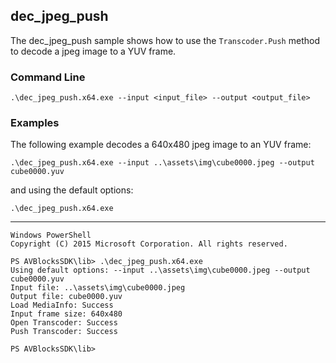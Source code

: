 ## dec_jpeg_push

The dec_jpeg_push sample shows how to use the `Transcoder.Push` method to decode a jpeg image to a YUV frame.   

### Command Line

	.\dec_jpeg_push.x64.exe --input <input_file> --output <output_file>
 
###	Examples

The following example decodes a 640x480 jpeg image to an YUV frame:
	
	.\dec_jpeg_push.x64.exe --input ..\assets\img\cube0000.jpeg --output cube0000.yuv

and using the default options:
	
	.\dec_jpeg_push.x64.exe

***

	Windows PowerShell
	Copyright (C) 2015 Microsoft Corporation. All rights reserved.
	
	PS AVBlocksSDK\lib> .\dec_jpeg_push.x64.exe
	Using default options: --input ..\assets\img\cube0000.jpeg --output cube0000.yuv
	Input file: ..\assets\img\cube0000.jpeg
	Output file: cube0000.yuv
	Load MediaInfo: Success
	Input frame size: 640x480
	Open Transcoder: Success
	Push Transcoder: Success

	PS AVBlocksSDK\lib>